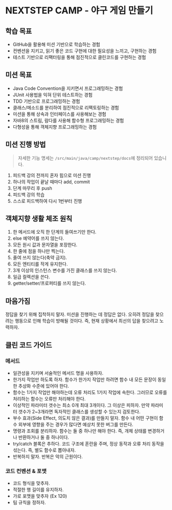 # NEXTSTEP CAMP - 야구 게임 만들기

## 학습 목표

- GitHub을 활용해 미션 기반으로 학습하는 경험
- 컨벤션을 지키고, 읽기 좋은 코드 구현에 대한 필요성을 느끼고, 구현하는 경험
- 테스트 기반으로 리팩터링을 통해 점진적으로 클린코드를 구현하는 경험

## 미션 목표

- Java Code Convention을 지키면서 프로그래밍하는 경험
- JUnit 사용법을 익혀 단위 테스트하는 경험
- TDD 기반으로 프로그래밍하는 경험
- 클래스/메소드를 분리하여 점진적으로 리팩토링하는 경험
- 미션을 통해 상속과 인터페이스를 사용해보는 경험
- 자바8의 스트림, 람다를 사용해 함수형 프로그래밍하는 경험
- 다형성을 통해 객체지향 프로그래밍하는 경험

## 미션 진행 방법

> 자세한 기능 명세는 `/src/main/java/camp/nextstep/docs`에 정리되어 있습니다.

1. 피드백 강의 전까지 혼자 힘으로 미션 진행
2. 하나의 작업이 끝날 때마다 add, commit
3. 단계 마무리 후 push
4. 피드백 강의 학습
5. 스스로 피드백하여 다시 1번부터 진행

## 객체지향 생활 체조 원칙

1. 한 메서드에 오직 한 단계의 들여쓰기만 한다.
2. else 예약어를 쓰지 않는다.
3. 모든 원시 값과 문자열을 포장한다.
4. 한 줄에 점을 하나만 찍는다.
5. 줄여 쓰지 않는다(축약 금지).
6. 모든 엔티티를 작게 유지한다.
7. 3개 이상의 인스턴스 변수를 가진 클래스를 쓰지 않는다.
8. 일급 컬렉션을 쓴다.
9. getter/setter/프로퍼티를 쓰지 않는다.

## 마음가짐

정답을 찾기 위해 집착하지 말자. 미션을 진행하는 데 정답은 없다. 오히려 정답을 찾으려는 행동으로 인해 학습이 방해될 것이다.
즉, 현재 상황에서 최선의 답을 찾으려고 노력하자.

## 클린 코드 가이드

### 메서드

- 일관성을 지키며 서술적인 메서드 명을 사용하자.
- 한가지 작업만 하도록 하자. 함수가 한가지 작업만 하려면 함수 내 모든 문장이 동일한 추상화 수준에 있어야 한다.
- 함수는 1가지 작업만 해야하는데 오류 처리도 1가지 작업에 속한다. 그러므로 오류를 처리하는 함수는 오류만 처리해야 한다.
- 이상적인 파라미터 갯수는 최소 0개 최대 3개이다. 그 이상은 피하자. 만약 파라미터 갯수가 2~3개라면 독자적인 클래스를 생성할 수 있는지 검토한다.
- 부수 효과(Side Effect, 의도치 않은 결과)를 만들지 말자. 함수 내 어떤 구현이 함수 외부에 영향을 주는 경우가 많다면 예상치 못한 버그를 만든다.
- 명령과 조회를 분리하자. 함수는 둘 중 하나만 해야 한다. 즉, 개체 상태를 변경하거나 반환하거나 둘 중 하나이다.
- try/catch 블록은 추하다. 코드 구조에 혼란을 주며, 정상 동작과 오류 처리 동작을 섞는다. 즉, 별도 함수로 뽑아내자.
- 반복하지 말자. 반복은 악의 근원이다.

### 코드 컨벤션 & 포맷

- 코드 형식을 맞추자.
- 적절한 행 길이를 유지하자.
- 가로 포맷을 맞추자 (Ex 120)
- 팀 규칙을 정하자.
